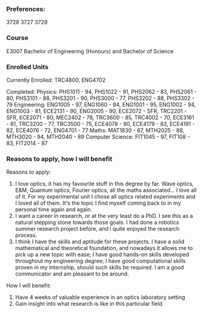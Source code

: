### Preferences:
3728
3727
3729

### Course
E3007
Bachelor of Engineering (Honours) and Bachelor of Science
### Enrolled Units
Currently Enrolled: 
TRC4800, ENG4702

Completed:
Physics:
PHS1011 - 94, PHS1022 - 91, PHS2062 - 83, PHS2061 - 80, PHS3101 - 88, PHS3201 - 90, PHS3000 - 77, PHS3202 - 88, PHS3302 - 79
Engineering:
ENG1005 - 97, ENG1060 - 94, ENG1001 - 95, ENG1002 - 94, ENG1003 - 81, ECE2131 - 90, ENG2005 - 90, ECE2072 - SFR, TRC2201 - SFR, ECE2071 - 80, MEC2402 - 78, TRC3600 - 85, TRC4002 - 70, ECE3161 - 81, TRC3200 - 77, TRC3500 - 75, ECE4078 - 90, ECE4179 - 83, ECE4191 - 82, ECE4076 - 72, ENG4701 - 77
Maths:
MAT1830 - 87, MTH2025 - 88, MTH3020 - 94, MTH2040 - 89
Computer Science:
FIT1045 - 97, FIT108 - 83, FIT2014 - 87
### Reasons to apply, how I will benefit
Reasons to apply:
1. I love optics, it has my favourite stuff in this degree by far. Wave optics, E&M, Quantum optics, Fourier optics, all the maths associated... I love all of it. For my experimental unit I chose all optics related experiments and I loved all of them. It's the topic I find myself coming back to in my personal time again and again. 
2. I want a career in research, or at the very least do a PhD. I see this as a natural stepping stone towards those goals. I had done a robotics summer research project before, and I quite enjoyed the research process. 
3. I think I have the skills and aptitude for these projects. I have a solid mathematical and theoretical foundation, and nowadays it allows me to pick up a new topic with ease; I have good hands-on skills developed throughout my engineering degree; I have good computational skills proven in my internship, should such skills be required. I am a good communicator and am pleasant to be around. 

How I will benefit:
1. Have 4 weeks of valuable experience in an optics laboratory setting
2. Gain insight into what research is like in this particular field